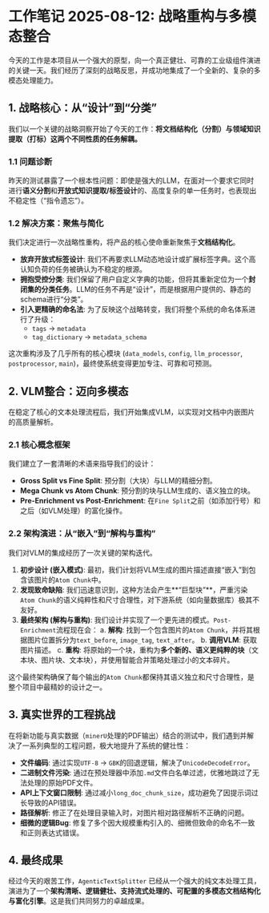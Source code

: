 # 工作笔记 2025-08-12: 战略重构与多模态整合

今天的工作是本项目从一个强大的原型，向一个真正健壮、可靠的工业级组件演进的关键一天。我们经历了深刻的战略反思，并成功地集成了一个全新的、复杂的多模态处理能力。

## 1. 战略核心：从“设计”到“分类”

我们以一个关键的战略洞察开始了今天的工作：**将文档结构化（分割）与领域知识提取（打标）这两个不同性质的任务解耦。**

### 1.1 问题诊断

昨天的测试暴露了一个根本性问题：即使是强大的LLM，在面对一个要求它同时进行**语义分割**和**开放式知识提取/标签设计**的、高度复杂的单一任务时，也表现出不稳定性（“指令遗忘”）。

### 1.2 解决方案：聚焦与简化

我们决定进行一次战略性重构，将产品的核心使命重新聚焦于**文档结构化**。

-   **放弃开放式标签设计**: 我们不再要求LLM动态地设计或扩展标签字典。这个高认知负荷的任务被确认为不稳定的根源。
-   **拥抱受控分类**: 我们保留了用户自定义字典的功能，但将其重新定位为一个**封闭集的分类任务**。LLM的任务不再是“设计”，而是根据用户提供的、静态的schema进行“分类”。
-   **引入更精确的命名法**: 为了反映这个战略转变，我们将整个系统的命名体系进行了升级：
    -   `tags` -> `metadata`
    -   `tag_dictionary` -> `metadata_schema`

这次重构涉及了几乎所有的核心模块 (`data_models`, `config`, `llm_processor`, `postprocessor`, `main`)，最终使系统变得更加专注、可靠和可预测。

## 2. VLM整合：迈向多模态

在稳定了核心的文本处理流程后，我们开始集成VLM，以实现对文档中内嵌图片的高质量解析。

### 2.1 核心概念框架

我们建立了一套清晰的术语来指导我们的设计：

-   **Gross Split vs Fine Split**: 预分割（大块）与LLM的精细分割。
-   **Mega Chunk vs Atom Chunk**: 预分割的块与LLM生成的、语义独立的块。
-   **Pre-Enrichment vs Post-Enrichment**: 在`Fine Split`之前（如添加行号）和之后（如VLM处理）的富化操作。

### 2.2 架构演进：从“嵌入”到“解构与重构”

我们对VLM的集成经历了一次关键的架构迭代。

1.  **初步设计 (嵌入模式)**: 最初，我们计划将VLM生成的图片描述直接“嵌入”到包含该图片的`Atom Chunk`中。
2.  **发现致命缺陷**: 我们迅速意识到，这种方法会产生**“巨型块”**，严重污染`Atom Chunk`的语义纯粹性和尺寸合理性，对下游系统（如向量数据库）极其不友好。
3.  **最终架构 (解构与重构)**: 我们设计并实现了一个更先进的模式。`Post-Enrichment`流程现在会：
    a.  **解构**: 找到一个包含图片的`Atom Chunk`，并将其根据图片位置拆分为`text_before`, `image_tag`, `text_after`。
    b.  **调用VLM**: 获取图片描述。
    c.  **重构**: 将原始的一个块，重构为**多个新的、语义更纯粹的块**（文本块、图片块、文本块），并使用智能合并策略处理过小的文本碎片。

这个最终架构确保了每个输出的`Atom Chunk`都保持其语义独立和尺寸合理性，是整个项目中最精妙的设计之一。

## 3. 真实世界的工程挑战

在将新功能与真实数据（`minerU`处理的PDF输出）结合的测试中，我们遇到并解决了一系列典型的工程问题，极大地提升了系统的健壮性：

-   **文件编码**: 通过实现`UTF-8` -> `GBK`的回退逻辑，解决了`UnicodeDecodeError`。
-   **二进制文件污染**: 通过在预处理器中添加`.md`文件白名单过滤，优雅地跳过了无法处理的原始PDF文件。
-   **API上下文窗口限制**: 通过减小`long_doc_chunk_size`，成功避免了因提示词过长导致的API错误。
-   **路径解析**: 修正了在处理目录输入时，对图片相对路径解析不正确的问题。
-   **细微的逻辑Bug**: 修复了多个因大规模重构引入的、细微但致命的命名不一致和正则表达式错误。

## 4. 最终成果

经过今天的艰苦工作，`AgenticTextSplitter` 已经从一个强大的纯文本处理工具，演进为了一个**架构清晰、逻辑健壮、支持流式处理的、可配置的多模态文档结构化与富化引擎**。这是我们共同努力的卓越成果。
